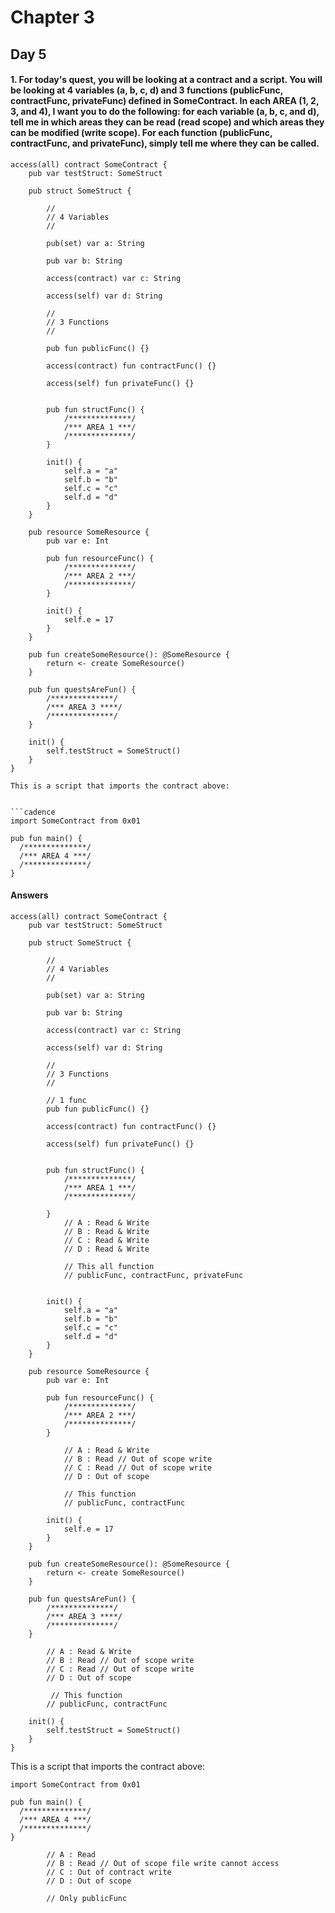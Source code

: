 # Chapter 3

## Day 5

#### 1. For today's quest, you will be looking at a contract and a script. You will be looking at 4 variables (a, b, c, d) and 3 functions (publicFunc, contractFunc, privateFunc) defined in SomeContract. In each AREA (1, 2, 3, and 4), I want you to do the following: for each variable (a, b, c, and d), tell me in which areas they can be read (read scope) and which areas they can be modified (write scope). For each function (publicFunc, contractFunc, and privateFunc), simply tell me where they can be called.

````cadence
access(all) contract SomeContract {
    pub var testStruct: SomeStruct

    pub struct SomeStruct {

        //
        // 4 Variables
        //

        pub(set) var a: String

        pub var b: String

        access(contract) var c: String

        access(self) var d: String

        //
        // 3 Functions
        //

        pub fun publicFunc() {}

        access(contract) fun contractFunc() {}

        access(self) fun privateFunc() {}


        pub fun structFunc() {
            /**************/
            /*** AREA 1 ***/
            /**************/
        }

        init() {
            self.a = "a"
            self.b = "b"
            self.c = "c"
            self.d = "d"
        }
    }

    pub resource SomeResource {
        pub var e: Int

        pub fun resourceFunc() {
            /**************/
            /*** AREA 2 ***/
            /**************/
        }

        init() {
            self.e = 17
        }
    }

    pub fun createSomeResource(): @SomeResource {
        return <- create SomeResource()
    }

    pub fun questsAreFun() {
        /**************/
        /*** AREA 3 ****/
        /**************/
    }

    init() {
        self.testStruct = SomeStruct()
    }
}

This is a script that imports the contract above:


```cadence
import SomeContract from 0x01

pub fun main() {
  /**************/
  /*** AREA 4 ***/
  /**************/
}
````

#### Answers

```cadence
access(all) contract SomeContract {
    pub var testStruct: SomeStruct

    pub struct SomeStruct {

        //
        // 4 Variables
        //

        pub(set) var a: String

        pub var b: String

        access(contract) var c: String

        access(self) var d: String

        //
        // 3 Functions
        //

        // 1 func
        pub fun publicFunc() {}

        access(contract) fun contractFunc() {}

        access(self) fun privateFunc() {}


        pub fun structFunc() {
            /**************/
            /*** AREA 1 ***/
            /**************/

        }
            // A : Read & Write
            // B : Read & Write
            // C : Read & Write
            // D : Read & Write

            // This all function
            // publicFunc, contractFunc, privateFunc


        init() {
            self.a = "a"
            self.b = "b"
            self.c = "c"
            self.d = "d"
        }
    }

    pub resource SomeResource {
        pub var e: Int

        pub fun resourceFunc() {
            /**************/
            /*** AREA 2 ***/
            /**************/
        }

            // A : Read & Write
            // B : Read // Out of scope write
            // C : Read // Out of scope write
            // D : Out of scope

            // This function
            // publicFunc, contractFunc

        init() {
            self.e = 17
        }
    }

    pub fun createSomeResource(): @SomeResource {
        return <- create SomeResource()
    }

    pub fun questsAreFun() {
        /**************/
        /*** AREA 3 ****/
        /**************/
    }

        // A : Read & Write
        // B : Read // Out of scope write
        // C : Read // Out of scope write
        // D : Out of scope

         // This function
        // publicFunc, contractFunc

    init() {
        self.testStruct = SomeStruct()
    }
}

```

This is a script that imports the contract above:

```cadence
import SomeContract from 0x01

pub fun main() {
  /**************/
  /*** AREA 4 ***/
  /**************/
}

        // A : Read
        // B : Read // Out of scope file write cannot access
        // C : Out of contract write
        // D : Out of scope

        // Only publicFunc



```
